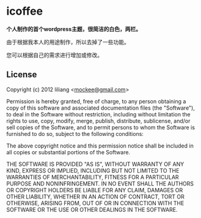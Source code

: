 icoffee
==========

**个人制作的首个wordpress主题，很简洁的白色，两栏。**

由于根据我本人的用途制作，所以去掉了一些功能。

您可以根据自己的需求进行增加或修改。

## License 

Copyright (c) 2012 liliang &lt;mockee@gmail.com&gt;

Permission is hereby granted, free of charge, to any person obtaining a copy of this software and associated documentation files (the "Software"), to deal in the Software without restriction, including without limitation the rights to use, copy, modify, merge, publish, distribute, sublicense, and/or sell copies of the Software, and to permit persons to whom the Software is furnished to do so, subject to the following conditions:

The above copyright notice and this permission notice shall be included in all copies or substantial portions of the Software.

THE SOFTWARE IS PROVIDED "AS IS", WITHOUT WARRANTY OF ANY KIND, EXPRESS OR IMPLIED, INCLUDING BUT NOT LIMITED TO THE WARRANTIES OF MERCHANTABILITY, FITNESS FOR A PARTICULAR PURPOSE AND NONINFRINGEMENT. IN NO EVENT SHALL THE AUTHORS OR COPYRIGHT HOLDERS BE LIABLE FOR ANY CLAIM, DAMAGES OR OTHER LIABILITY, WHETHER IN AN ACTION OF CONTRACT, TORT OR OTHERWISE, ARISING FROM, OUT OF OR IN CONNECTION WITH THE SOFTWARE OR THE USE OR OTHER DEALINGS IN THE SOFTWARE.